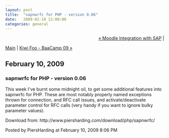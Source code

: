 ```yaml
---
layout: post
title:  "sapnwrfc for PHP - version 0.06"
date:   2009-02-10 12:00:00
categories: general
---
```

<p align="right">
<a href="http://www.piersharding.com/blog/archives/2009/02/moodle_integrat.html">&laquo; Moodle Integration with SAP</a> |

<a href="http://www.piersharding.com/blog/">Main</a>
| <a href="http://www.piersharding.com/blog/archives/2009/02/kiwi_foo_baacam.html">Kiwi Foo - BaaCamp 09 &raquo;</a>

</p>

<h2>February 10, 2009</h2>

<h3>sapnwrfc for PHP - version 0.06</h3>

<p>This week I've burnt some midnight oil, to get some additional features into sapnwrfc for PHP.  These are most notably properly named exceptions thrown for connection, and RFC call issues, and activate/deactivate parameter control for RFC calls (very handy if you want to ignore bulky parameter values).</p>

<p>Download from: http://www.piersharding.com/download/php/sapnwrfc/</p>

<div id="a000077more"><div id="more">

</div></div>

<p class="posted">Posted by PiersHarding at February 10, 2009  8:06 PM</p>





